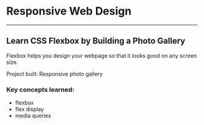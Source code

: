 # Responsive Web Design
---
## Learn CSS Flexbox by Building a Photo Gallery
Flexbox helps you design your webpage so that it looks good on any screen size.

Project built: Responsive photo gallery 

### Key concepts learned:
- flexbox
- flex display
- media queries